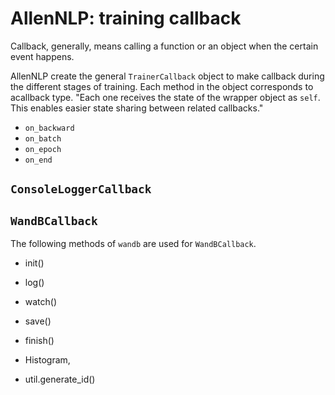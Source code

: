 # AllenNLP: training callback

Callback, generally, means calling a function or an object when the certain event happens.

AllenNLP create the general `TrainerCallback` object to make callback during the different stages of training. Each method in the object corresponds to acallback type. "Each one receives the state of the wrapper object as `self`. This enables easier state sharing between related callbacks."

* `on_backward`
* `on_batch`
* `on_epoch`
* `on_end`  

## `ConsoleLoggerCallback`

## `WandBCallback`
The following methods of `wandb` are used for `WandBCallback`.

* init()
* log() 
* watch()
* save() 
* finish()

* Histogram, 
* util.generate_id()
